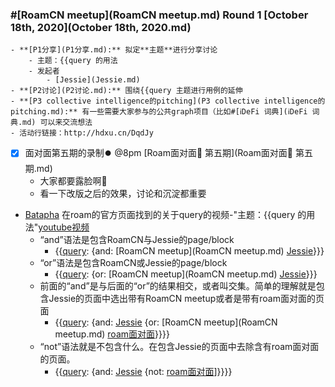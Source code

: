 
### #[RoamCN meetup](RoamCN meetup.md) Round 1 [October 18th, 2020](October 18th, 2020.md)
    - **[P1分享](P1分享.md):** 拟定**主题**进行分享讨论
        - 主题：{{query 的用法
        - 发起者
            - [Jessie](Jessie.md)
    - **[P2讨论](P2讨论.md):** 围绕{{query 主题进行用例的延伸
    - **[P3 collective intelligence的pitching](P3 collective intelligence的pitching.md):** 有一些需要大家参与的公共graph项目（比如#[ℹ︎DeFi 词典](ℹ︎DeFi 词典.md) 可以来交流想法
    - 活动行链接：http://hdxu.cn/DqdJy
- [x] 面对面第五期的录制⏺️  @8pm [Roam面对面🍜 第五期](Roam面对面🍜 第五期.md)
    - 大家都要露脸啊🤩 
    - 看一下改版之后的效果，讨论和沉淀都重要
- [Batapha](Batapha.md) 在roam的官方页面找到的关于query的视频-"主题：{{query 的用法"[youtube视频](https://www.youtube.com/watch?v=LJZBGJOzhUY&feature=emb_logo&ab_channel=RobertHaisfield)
    - “and”语法是包含RoamCN与Jessie的page/block
        - {{[query](query.md): {and: [RoamCN meetup](RoamCN meetup.md) [Jessie](Jessie.md)}}}
    - “or”语法是包含RoamCN或Jessie的page/block
        - {{[query](query.md): {or: [RoamCN meetup](RoamCN meetup.md) [Jessie](Jessie.md)}}}
    - 前面的“and”是与后面的“or”的结果相交，或者叫交集。简单的理解就是包含Jessie的页面中选出带有RoamCN meetup或者是带有roam面对面的页面
        - {{[query](query.md): {and: [Jessie](Jessie.md) {or: [RoamCN meetup](RoamCN meetup.md) [roam面对面](roam面对面.md)}}}}
    - “not”语法就是不包含什么。在包含Jessie的页面中去除含有roam面对面的页面。
        - {{[query](query.md): {and: [Jessie](Jessie.md) {not: [roam面对面](roam面对面.md)]}}}}
